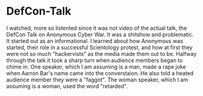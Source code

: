 # DefCon-Talk

I watched, more so listented since it was not video of the actual talk, the DefCon Talk on Anonymous Cyber War.
It was a shitshow and problematic. It started out as an informational. I learned about how Anonymous was started,
their role in a  successful Scientology protest, and how at first they were not so much "hackervists" as the media made
them out to be. Halfway through the talk it took a sharp turn when audience members began to chime in. One speaker, which I am assuming is a man, made a rape joke when Aarron Bar's name came into the converstaion. He also told a heated audience member they were a "faggot". The woman speaker, which I am assuming is a woman, used the word "retarded". 
